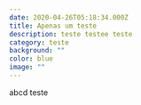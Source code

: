 ```yaml
---
date: 2020-04-26T05:18:34.000Z
title: Apenas um teste
description: teste testee teste
category: teste
background: ""
color: blue
image: ""
---
```

abcd teste